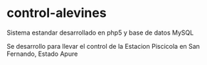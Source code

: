 # control-alevines
Sistema estandar desarrollado en php5 y base de datos MySQL

Se desarrollo para llevar el control de la Estacion Piscicola en San Fernando, Estado Apure
